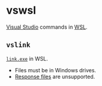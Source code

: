 # vswsl

[Visual Studio](https://visualstudio.microsoft.com) commands in [WSL](https://learn.microsoft.com/en-us/windows/wsl).

## `vslink`

[`link.exe`](https://learn.microsoft.com/en-us/cpp/build/reference/linking) in WSL.

- Files must be in Windows drives.
- [Response files](https://learn.microsoft.com/en-us/cpp/build/reference/at-specify-a-linker-response-file) are unsupported.